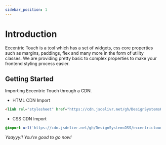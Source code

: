 ```yaml
---
sidebar_position: 1
---
```


# Introduction

Eccentric Touch is a tool which has a set of widgets, css core properties such as margins, paddings, flex and many more in the form of utility classes. We are providing pretty basic to complex properties to make your frontend styling process easier.

## Getting Started

Importing Eccentric Touch through a CDN.

- HTML CDN Import

```html
<link rel="stylesheet" href="https://cdn.jsdelivr.net/gh/DesignSystemsOSS/eccentrictouch@master/source/eccentrictouch.css" />
```

- CSS CDN Import

```css
@import url('https://cdn.jsdelivr.net/gh/DesignSystemsOSS/eccentrictouch@master/source/eccentrictouch.css');
```

*Yaayyy!! You're good to go now!*
